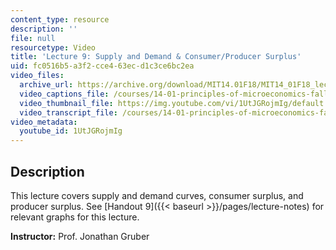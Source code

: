 ```yaml
---
content_type: resource
description: ''
file: null
resourcetype: Video
title: 'Lecture 9: Supply and Demand & Consumer/Producer Surplus'
uid: fc0516b5-a3f2-cce4-63ec-d1c3ce6bc2ea
video_files:
  archive_url: https://archive.org/download/MIT14.01F18/MIT14_01F18_lec09_300k.mp4
  video_captions_file: /courses/14-01-principles-of-microeconomics-fall-2018/b17bc01d06815d0fbe2cfd7ef83fa0c0_1UtJGRojmIg.vtt
  video_thumbnail_file: https://img.youtube.com/vi/1UtJGRojmIg/default.jpg
  video_transcript_file: /courses/14-01-principles-of-microeconomics-fall-2018/b94203c9b42676cb65f9308afe7c0536_1UtJGRojmIg.pdf
video_metadata:
  youtube_id: 1UtJGRojmIg
---
```


Description
-----------

This lecture covers supply and demand curves, consumer surplus, and producer surplus. See [Handout 9]({{< baseurl >}}/pages/lecture-notes) for relevant graphs for this lecture.

**Instructor:** Prof. Jonathan Gruber